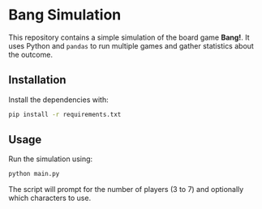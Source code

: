 # Bang Simulation

This repository contains a simple simulation of the board game **Bang!**. It uses
Python and `pandas` to run multiple games and gather statistics about the
outcome.

## Installation

Install the dependencies with:

```bash
pip install -r requirements.txt
```

## Usage

Run the simulation using:

```bash
python main.py
```

The script will prompt for the number of players (3 to 7) and
optionally which characters to use.
